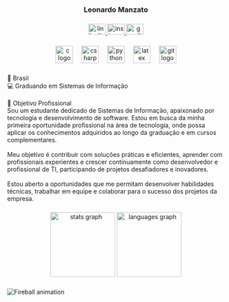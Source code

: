 <h3 align="center">Leonardo Manzato</h3>

###

<div align="center">
  <a href="https://www.linkedin.com/in/leomzto" target="_blank">
    <img src="https://raw.githubusercontent.com/maurodesouza/profile-readme-generator/master/src/assets/icons/social/linkedin/default.svg" width="40" height="25" alt="linkedin logo"  />
  </a>
  <a href="https://www.instagram.com/leomzto/" target="_blank">
    <img src="https://raw.githubusercontent.com/maurodesouza/profile-readme-generator/master/src/assets/icons/social/instagram/default.svg" width="40" height="25" alt="instagram logo"  />
  </a>
  <a href="mailto:leopmanzato@gmail.com" target="_blank">
    <img src="https://raw.githubusercontent.com/maurodesouza/profile-readme-generator/master/src/assets/icons/social/gmail/default.svg" width="40" height="25" alt="gmail logo"  />
  </a>
</div>

###

<div align="center">
  <img src="https://cdn.jsdelivr.net/gh/devicons/devicon/icons/c/c-original.svg" height="40" alt="c logo"  />
  <img width="12" />
  <img src="https://cdn.jsdelivr.net/gh/devicons/devicon/icons/csharp/csharp-original.svg" height="40" alt="csharp logo"  />
  <img width="12" />
  <img src="https://cdn.jsdelivr.net/gh/devicons/devicon/icons/python/python-original.svg" height="40" alt="python logo"  />
  <img width="12" />
  <img src="https://cdn.jsdelivr.net/gh/devicons/devicon/icons/latex/latex-original.svg" height="40" alt="latex logo"  />
  <img width="12" />
  <img src="https://cdn.jsdelivr.net/gh/devicons/devicon/icons/git/git-original.svg" height="40" alt="git logo"  />
</div>

###

<p align="left">📍 Brasil  <br>💻 Graduando em Sistemas de Informação  <br><br>🎯 Objetivo Profissional<br>Sou um estudante dedicado de Sistemas de Informação, apaixonado por tecnologia e desenvolvimento de software. Estou em busca da minha primeira oportunidade profissional na área de tecnologia, onde possa aplicar os conhecimentos adquiridos ao longo da graduação e em cursos complementares. <br><br>Meu objetivo é contribuir com soluções práticas e eficientes, aprender com profissionais experientes e crescer continuamente como desenvolvedor e profissional de TI, participando de projetos desafiadores e inovadores.<br><br>Estou aberto a oportunidades que me permitam desenvolver habilidades técnicas, trabalhar em equipe e colaborar para o sucesso dos projetos da empresa.</p>

###

<div align="center">
  <img src="https://github-readme-stats.vercel.app/api?username=leomzto&hide_title=false&hide_rank=false&show_icons=true&include_all_commits=true&count_private=true&disable_animations=false&theme=dracula&locale=en&hide_border=false&order=1" height="150" alt="stats graph"  />
  <img src="https://github-readme-stats.vercel.app/api/top-langs?username=leomzto&locale=en&hide_title=false&layout=compact&card_width=320&langs_count=5&theme=dracula&hide_border=false&order=2" height="150" alt="languages graph"  />
</div>

###

<img src="https://github.com/seu-usuario/seu-repo/raw/output/fireball.svg" alt="Fireball animation" />

###
